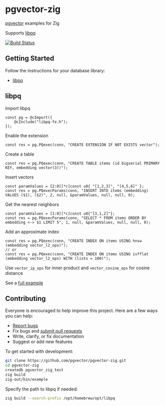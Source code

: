 # pgvector-zig

[pgvector](https://github.com/pgvector/pgvector) examples for Zig

Supports [libpq](https://www.postgresql.org/docs/current/libpq.html)

[![Build Status](https://github.com/pgvector/pgvector-zig/actions/workflows/build.yml/badge.svg)](https://github.com/pgvector/pgvector-zig/actions)

## Getting Started

Follow the instructions for your database library:

- [libpq](#libpq)

## libpq

Import libpq

```zig
const pg = @cImport({
    @cInclude("libpq-fe.h");
});
```

Enable the extension

```zig
const res = pg.PQexec(conn, "CREATE EXTENSION IF NOT EXISTS vector");
```

Create a table

```zig
const res = pg.PQexec(conn, "CREATE TABLE items (id bigserial PRIMARY KEY, embedding vector(3))");
```

Insert vectors

```zig
const paramValues = [2:0][*c]const u8{ "[1,2,3]", "[4,5,6]" };
const res = pg.PQexecParams(conn, "INSERT INTO items (embedding) VALUES ($1), ($2)", 2, null, &paramValues, null, null, 0);
```

Get the nearest neighbors

```zig
const paramValues = [1:0][*c]const u8{"[3,1,2]"};
const res = pg.PQexecParams(conn, "SELECT * FROM items ORDER BY embedding <-> $1 LIMIT 5", 1, null, &paramValues, null, null, 0);
```

Add an approximate index

```zig
const res = pg.PQexec(conn, "CREATE INDEX ON items USING hnsw (embedding vector_l2_ops)");
// or
const res = pg.PQexec(conn, "CREATE INDEX ON items USING ivfflat (embedding vector_l2_ops) WITH (lists = 100)");
```

Use `vector_ip_ops` for inner product and `vector_cosine_ops` for cosine distance

See a [full example](example.zig)

## Contributing

Everyone is encouraged to help improve this project. Here are a few ways you can help:

- [Report bugs](https://github.com/pgvector/pgvector-zig/issues)
- Fix bugs and [submit pull requests](https://github.com/pgvector/pgvector-zig/pulls)
- Write, clarify, or fix documentation
- Suggest or add new features

To get started with development:

```sh
git clone https://github.com/pgvector/pgvector-zig.git
cd pgvector-zig
createdb pgvector_zig_test
zig build
zig-out/bin/example
```

Specify the path to libpq if needed:

```sh
zig build --search-prefix /opt/homebrew/opt/libpq
```
